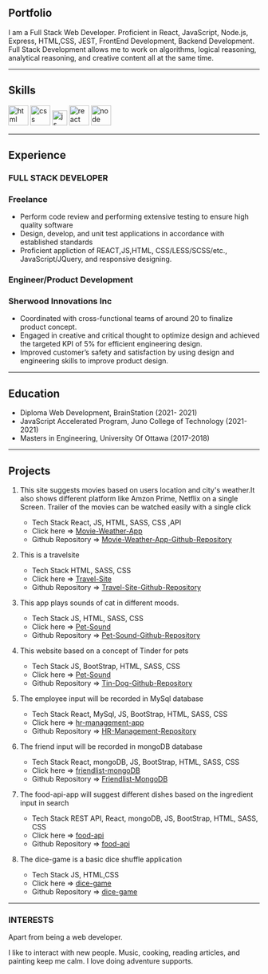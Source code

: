 ## Portfolio
I am a Full Stack Web Developer. Proficient in React, JavaScript, Node.js, Express, HTML,CSS, JEST, FrontEnd Development, Backend Development. Full Stack Development allows me to work on algorithms, logical reasoning, analytical reasoning, and creative content all at the same time.

---

## Skills

<p align='left'>
  <img src="https://upload.wikimedia.org/wikipedia/commons/thumb/6/61/HTML5_logo_and_wordmark.svg/2048px-HTML5_logo_and_wordmark.svg.png" alt="html" width="40" height="40">
  <img src='https://upload.wikimedia.org/wikipedia/commons/thumb/d/d5/CSS3_logo_and_wordmark.svg/1200px-CSS3_logo_and_wordmark.svg.png' alt="css" width="40" height="40">
  <img src='https://upload.wikimedia.org/wikipedia/commons/6/6a/JavaScript-logo.png' height='30' width='auto' alt="js">
   <img src="https://upload.wikimedia.org/wikipedia/commons/thumb/a/a7/React-icon.svg/1280px-React-icon.svg.png" alt="react" width="auto" height="40"/>
  <img src= https://upload.wikimedia.org/wikipedia/commons/thumb/d/d9/Node.js_logo.svg/640px-Node.js_logo.svg.png alt="node" width="auto" height="40"/>
</p>

---

## Experience

### **FULL STACK DEVELOPER**
### Freelance
- Perform code review and performing extensive testing to ensure high quality software
- Design, develop, and unit test applications in accordance with established standards
- Proficient appliction of REACT,JS,HTML, CSS/LESS/SCSS/etc., JavaScript/JQuery, and responsive designing.

<!-- Working with meetings and workshops team to provide best experience to faciltators and participants while running meetings . I worked on features like creating isolated environment for participants during meeting, providing them limited tools to collaborate and created navigation panel for facilitators to move participants to different slides -->

### **Engineer/Product Development**
### Sherwood Innovations Inc

- Coordinated with cross-functional teams of around 20 to finalize product concept.
- Engaged in creative and critical thought to optimize design and achieved the targeted KPI of 5% for efficient engineering design.
- Improved customer’s safety and satisfaction by using design and engineering skills to improve product design. 

---

## Education

 - Diploma Web Development, BrainStation (2021- 2021)
 - JavaScript Accelerated Program, Juno College of Technology (2021- 2021)
 - Masters in Engineering, University Of Ottawa (2017-2018)

---

## Projects

1. This site suggests movies based on users location and city's weather.It also shows different platform like Amzon Prime, Netflix on a single Screen. Trailer of the movies can be watched easily with a single click </br>
   - Tech Stack React, JS, HTML, SASS, CSS ,API
   - Click here => [Movie-Weather-App](https://movie-weather-app.web.app/)
   - Github Repository => [Movie-Weather-App-Github-Repository](https://github.com/dennisagarwal/movie-weather-app)

2. This is a travelsite </br>
    - Tech Stack HTML, SASS, CSS
    - Click here => [Travel-Site](https://dennisagarwal.github.io/deepak-agarwal-travelsite/)
    - Github Repository => [Travel-Site-Github-Repository](https://github.com/dennisagarwal/deepak-agarwal-travelsite)

3. This app plays sounds of cat in different moods. </br>
    - Tech Stack JS, HTML, SASS, CSS
    - Click here => [Pet-Sound](https://dennisagarwal.github.io/deepak-agarwal-travelsite/)
    - Github Repository => [Pet-Sound-Github-Repository](https://github.com/dennisagarwal/Pet-Sound)

4. This website based on a concept of Tinder for pets </br>
    - Tech Stack JS, BootStrap, HTML, SASS, CSS
    - Click here => [Pet-Sound](https://dennisagarwal.github.io/tinDog/)
    - Github Repository => [Tin-Dog-Github-Repository](https://github.com/dennisagarwal/tinDog)

5. The employee input will be recorded in MySql database</br>
    - Tech Stack React, MySql, JS, BootStrap, HTML, SASS, CSS
    - Click here => [hr-management-app](https://loving-bell-14d73f.netlify.app/)
    - Github Repository => [HR-Management-Repository](https://github.com/dennisagarwal/hr-management-app)

6. The friend input will be recorded in mongoDB database</br>
    - Tech Stack React, mongoDB, JS, BootStrap, HTML, SASS, CSS
    - Click here => [friendlist-mongoDB](https://loving-bell-14d73f.netlify.app/)
    - Github Repository => [Friendlist-MongoDB](https://github.com/dennisagarwal/friendlist-mongoDB)

7. The food-api-app will suggest different dishes based on the ingredient input in search</br>
    - Tech Stack REST API, React, mongoDB, JS, BootStrap, HTML, SASS, CSS
    - Click here => [food-api](https://fervent-lewin-4cbe98.netlify.app/)
    - Github Repository => [food-api](https://github.com/dennisagarwal/food-api-app)
    
8. The dice-game is a basic dice shuffle application</br>
    - Tech Stack JS, HTML,CSS
    - Click here => [dice-game](https://dennisagarwal.github.io/diceGame/)
    - Github Repository => [dice-game](https://github.com/dennisagarwal/diceGame)
    
---

### INTERESTS
Apart from being a web developer.

I like to interact with new people. Music, cooking, reading articles, and painting keep me calm. I love doing adventure supports.

